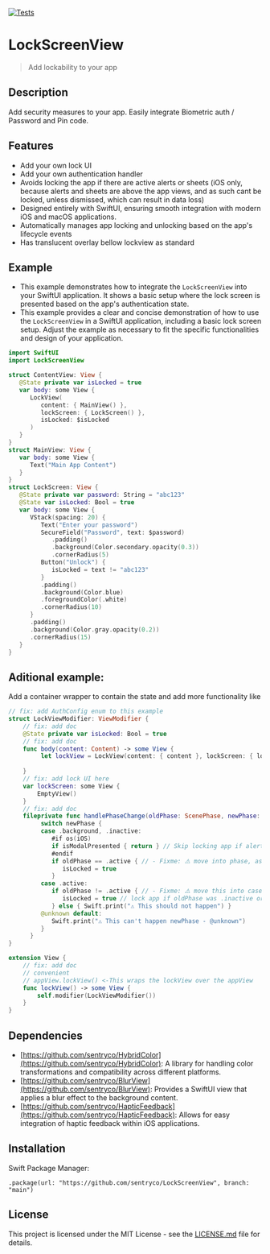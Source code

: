 [![Tests](https://github.com/sentryco/LockScreenView/actions/workflows/Tests.yml/badge.svg)](https://github.com/sentryco/LockScreenView/actions/workflows/Tests.yml)

# LockScreenView

> Add lockability to your app

## Description 

Add security measures to your app. Easily integrate Biometric auth / Password and Pin code. 

## Features

- Add your own lock UI 
- Add your own authentication handler 
- Avoids locking the app if there are active alerts or sheets (iOS only, because alerts and sheets are above the app views, and as such cant be locked, unless dismissed, which can result in data loss)
- Designed entirely with SwiftUI, ensuring smooth integration with modern iOS and macOS applications.
- Automatically manages app locking and unlocking based on the app's lifecycle events
- Has translucent overlay bellow lockview as standard

## Example

- This example demonstrates how to integrate the `LockScreenView` into your SwiftUI application. It shows a basic setup where the lock screen is presented based on the app's authentication state.
- This example provides a clear and concise demonstration of how to use the `LockScreenView` in a SwiftUI application, including a basic lock screen setup. Adjust the example as necessary to fit the specific functionalities and design of your application.

```swift
import SwiftUI
import LockScreenView

struct ContentView: View {
   @State private var isLocked = true
   var body: some View {
      LockView(
         content: { MainView() },
         lockScreen: { LockScreen() },
         isLocked: $isLocked
      )
   }
}
struct MainView: View {
   var body: some View {
      Text("Main App Content")
   }
}
struct LockScreen: View {
   @State private var password: String = "abc123"
   @State var isLocked: Bool = true
   var body: some View {
      VStack(spacing: 20) {
         Text("Enter your password")
         SecureField("Password", text: $password)
            .padding()
            .background(Color.secondary.opacity(0.3))
            .cornerRadius(5)
         Button("Unlock") {
            isLocked = text != "abc123"
         }
         .padding()
         .background(Color.blue)
         .foregroundColor(.white)
         .cornerRadius(10)
      }
      .padding()
      .background(Color.gray.opacity(0.2))
      .cornerRadius(15)
   }
}
```

## Aditional example:

Add a container wrapper to contain the state and add more functionality like 

```swift
// fix: add AuthConfig enum to this example
struct LockViewModifier: ViewModifier {
    // fix: add doc
    @State private var isLocked: Bool = true
    // fix: add doc
    func body(content: Content) -> some View {
         let lockView = LockView(content: { content }, lockScreen: { lockScreen }, isLocked: isLocked, onPhaseChange: handlePhaseChange)
        
    }
    // fix: add lock UI here
    var lockScreen: some View {
        EmptyView()
    }
    // fix: add doc
    fileprivate func handlePhaseChange(oldPhase: ScenePhase, newPhase: ScenePhase) {
         switch newPhase {
         case .background, .inactive:
            #if os(iOS)
            if isModalPresented { return } // Skip locking app if alert or sheet is active (only for IOS, macOS doesn't have autolock yet)
            #endif
            if oldPhase == .active { // - Fixme: ⚠️️ move into phase, ask copilot
               isLocked = true
            }
         case .active:
            if oldPhase != .active { // - Fixme: ⚠️️ move this into case?, ask copilot
               isLocked = true // lock app if oldPhase was .inactive or .background, and new phase is .active
            } else { Swift.print("⚠️️ This should not happen") }
         @unknown default:
            Swift.print("⚠️️ This can't happen newPhase - @unknown")
         }
      }  
}

extension View {
    // fix: add doc
    // convenient
    // appView.lockView() <-This wraps the lockView over the appView
    func lockView() -> some View {
        self.modifier(LockViewModifier())
    }
}
```

## Dependencies

- [https://github.com/sentryco/HybridColor](https://github.com/sentryco/HybridColor): A library for handling color transformations and compatibility across different platforms.
- [https://github.com/sentryco/BlurView](https://github.com/sentryco/BlurView): Provides a SwiftUI view that applies a blur effect to the background content.
- [https://github.com/sentryco/HapticFeedback](https://github.com/sentryco/HapticFeedback): Allows for easy integration of haptic feedback within iOS applications.

## Installation

Swift Package Manager:
```
.package(url: "https://github.com/sentryco/LockScreenView", branch: "main")
```

## License

This project is licensed under the MIT License - see the [LICENSE.md](LICENSE.md) file for details.
